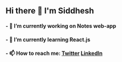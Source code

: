 ## Hi there 👋 I'm Siddhesh

#### - 🔭 I’m currently working on Notes web-app
#### - 🌱 I’m currently learning React.js
#### - 📫 How to reach me: <a href='https://twitter.com/siddhesh_kt'>Twitter</a> <a href='https://www.linkedin.com/in/siddhesh-kothadi-a25362191/'>LinkedIn</a>

<!--
**siddheshkothadi/siddheshkothadi** is a ✨ _special_ ✨ repository because its `README.md` (this file) appears on your GitHub profile.

Here are some ideas to get you started:

- 🔭 I’m currently working on ...
- 🌱 I’m currently learning ...
- 👯 I’m looking to collaborate on ...
- 🤔 I’m looking for help with ...
- 💬 Ask me about ...
- 📫 How to reach me: ...
- 😄 Pronouns: ...
- ⚡ Fun fact: ...
-->
